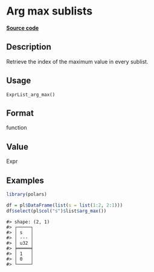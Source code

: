 
# Arg max sublists

[**Source code**](https://github.com/pola-rs/r-polars/tree/0580dbe189881934960c63979bf59fc3448a21dc/R/expr__list.R#L270)

## Description

Retrieve the index of the maximum value in every sublist.

## Usage

<pre><code class='language-R'>ExprList_arg_max()
</code></pre>

## Format

function

## Value

Expr

## Examples

``` r
library(polars)

df = pl$DataFrame(list(s = list(1:2, 2:1)))
df$select(pl$col("s")$list$arg_max())
```

    #> shape: (2, 1)
    #> ┌─────┐
    #> │ s   │
    #> │ --- │
    #> │ u32 │
    #> ╞═════╡
    #> │ 1   │
    #> │ 0   │
    #> └─────┘
